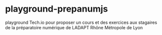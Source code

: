 # playground-prepanumjs

playground Tech.io pour proposer un cours et des exercices aux stagaires de la préparatoire numérique de LADAPT Rhône Métropole de Lyon
